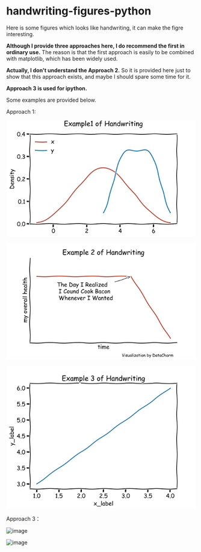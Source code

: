 # handwriting-figures-python
Here is some figures which looks like handwriting, it can make the figre interesting.

**Although I provide three approaches here, I do recommend the first in ordinary use.** The reason is that the first approach is easily to be combined with matplotlib, which has been widely used. 

**Actually, I don't understand the Approach 2.** So it is provided here just to show that this approach exists, and maybe I should spare some time for it.

**Approach 3 is used for ipython.**

Some examples are provided below.

Approach 1:

![image](https://github.com/nemosteven/handwriting-figures-python/blob/main/images/Figure_1.png)

![image](https://github.com/nemosteven/handwriting-figures-python/blob/main/images/Figure_2.png)

![image](https://github.com/nemosteven/handwriting-figures-python/blob/main/images/Figure_3.png)

Approach 3：

![image](https://github.com/nemosteven/handwriting-figures-python/tree/main/images/fig1.png)

![image](https://github.com/nemosteven/handwriting-figures-python/tree/main/images/fig2.jpg)
